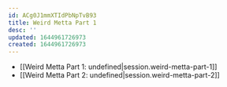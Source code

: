 ```yaml
---
id: ACg0J1mmXTIdPbNpTvB93
title: Weird Metta Part 1
desc: ''
updated: 1644961726973
created: 1644961726973
---
```


- [[Weird Metta Part 1: undefined|session.weird-metta-part-1]]
- [[Weird Metta Part 2: undefined|session.weird-metta-part-2]]
